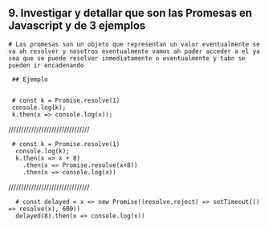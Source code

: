 ## 9. Investigar y detallar que son las Promesas en Javascript y de 3 ejemplos

    # Las promesas son un objeto que representan un valor eventualmente se va ah resolver y nosotros eventualmente vamos ah poder acceder a el ya sea que se puede resolver inmediatamente o eventualmente y tabn se pueden ir encadenando

     ## Ejemplo


     # const k = Promise.resolve(1)
     console.log(k);
     k.then(x => console.log(x));

////////////////////////////////

     # const k = Promise.resolve(1)
      console.log(k);
      k.then(x => x + 8)
        .then(x => Promise.resolve(x+8))
        .then(x => console.log(x))

////////////////////////////////

      # const delayed = x => new Promise((resolve,reject) => setTimeout(() => resolve(x), 600))
      delayed(8).then(x => console.log(x))
